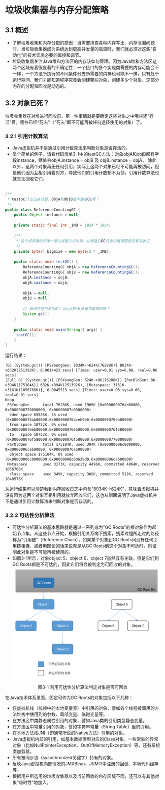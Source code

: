 # 垃圾收集器与内存分配策略

## 3.1 概述
- 了解垃圾收集和内存分配的原因：当需要排查各种内存写出、内存泄漏问题时，当垃圾收集器成为系统达到更高并发量的瓶颈时，我们就必须对这些"自动化"的技术实施必要的监控和调节。
- 垃圾收集器关注Java堆和方法区的内存该如何管理。因为Java堆和方法区这两个区域有着很显著的不确定性：一个接口的多个实现类需要的内存可能会不一样，一个方法所执行的不同条件分支所需要的内存也可能不一样，只有处于运行期间，我们才能知道程序究竟会创建哪些对象，创建多少个对象，这部分内存的分配和回收是动态的。

## 3.2 对象已死？
垃圾收集器在对堆进行回收前，第一件事情就是要确定这些对象之中哪些还"存活"着，哪些已经"死去"（"死去"即不可能再被任何途径使用的对象）了。

### 3.2.1 引用计数算法
- Java虚拟机并不是通过引用计数算法来判断对象是否存活的。
- 举个简单的例子，请看代码清单3-1中的testGC方法：对象objA和objB都有字段instance，赋值令objA.instance = objB 及 objB.instance = objA，
除此以外，这两个对象再无任何引用，实际上这两个对象已经不可能再被访问，但是他们因为互相引用着对方，导致他们的引用计数都不为领，引用计数算法也就无法回收它们。
```java

/**
 * testGC()方法执行后，ObjA和ObjB会不会被GC呢？
 */
public class ReferenceCountingGC {
    public Object instance = null;

    private static final int _1MB = 1024 * 1024;

    /**
     * 这个成员属性的唯一意义就是占点内存，以便能在GC日志中看清楚是否有回收过
     */
    private byte[] bigSize = new byte[2 * _1MB];

    public static void testGC() {
        ReferenceCountingGC objA = new ReferenceCountingGC();
        ReferenceCountingGC objB = new ReferenceCountingGC();
        objA.instance = objB;
        objB.instance = objA;

        objA = null;
        objB = null;

        // 假设在这行发生GC，objA和objB是否能被回收？
        System.gc();
    }

    public static void main(String[] args) {
     testGC();
    }
}
```
运行结果：
```text
[GC (System.gc()) [PSYoungGen: 8034K->624K(76288K)] 8034K->632K(251392K), 0.0014423 secs] [Times: user=0.01 sys=0.00, real=0.00 secs] 
[Full GC (System.gc()) [PSYoungGen: 624K->0K(76288K)] [ParOldGen: 8K->394K(175104K)] 632K->394K(251392K), [Metaspace: 3161K->3161K(1056768K)], 0.0045513 secs] [Times: user=0.03 sys=0.00, real=0.01 secs] 
Heap
 PSYoungGen      total 76288K, used 1966K [0x000000076ab00000, 0x0000000770000000, 0x00000007c0000000)
  eden space 65536K, 3% used [0x000000076ab00000,0x000000076aceb9e0,0x000000076eb00000)
  from space 10752K, 0% used [0x000000076eb00000,0x000000076eb00000,0x000000076f580000)
  to   space 10752K, 0% used [0x000000076f580000,0x000000076f580000,0x0000000770000000)
 ParOldGen       total 175104K, used 394K [0x00000006c0000000, 0x00000006cab00000, 0x000000076ab00000)
  object space 175104K, 0% used [0x00000006c0000000,0x00000006c00629d0,0x00000006cab00000)
 Metaspace       used 3173K, capacity 4496K, committed 4864K, reserved 1056768K
  class space    used 349K, capacity 388K, committed 512K, reserved 1048576K
```
从运行结果可以清楚看到内存回收日志中包含"8034K->624K"，意味着虚拟机并没有因为这两个对象互相引用就放弃回收它们，这也从侧面说明了Java虚拟机并不是通过引用计数算法来判断对象是否存活的。

### 3.2.2 可达性分析算法
- 可达性分析算法的基本思路就是通过一系列成为"GC Roots"的根对象作为起始节点集，从这些节点开始，根据引用关系向下搜索，搜索过程所走过的路径称为"引用链"（Reference Chain），如果某个对象到GC Roots间没有任何引用链相连，或者用图论的话来说就是从GC Roots到这个对象不可达时，则证明此对象是不可能再被使用的。
- 如图3-1所示，对象object 5、object 6、object 7虽然互有关联，但是它们到GC Roots都是不可达的，因此它们将会被判定为可回收的对象。
![](pictures/可达性分析算法.png)
<p style="text-align: center;">图3-1 利用可达性分析算法判定对象是否可回收</p>

在Java技术体系里面，固定可作为GC Roots的对象包括以下几种：
- 在虚拟机栈（栈帧中的本地变量表）中引用的对象，譬如各个线程被调用的方法堆栈中使用到的参数、局部变量、临时变量等。
- 在方法区中类静态属性引用的对象，譬如Java类的引用类型静态变量。
- 在方法区中常量引用的对象，譬如字符串常量（String Table）里的引用。
- 在本地方法栈JNI（即通常所说的Native方法）引用的对象。
- Java虚拟机内部的引用，如基本数据类型对应的Class对象，一些常驻的异常对象（比如NullPointerException、OutOfMemoryException）等，还有系统类加载器。
- 所有被同步锁（sysnchronized关键字）持有的对象。
- 反映Java虚拟机内部情况的JMXBean、JVMTI中注册的回调、本地代码缓存等。
- 根据用户所选用的垃圾收集器以及当前回收的内存区域不同，还可以有其他对象"临时性"地加入。
